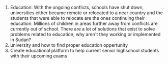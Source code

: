 <!-- Add topics, fields, or problems related to Sudan that interest you. -->

1. Education: With the ongoing conflicts, schools have shut down, universities either became remote or relocated to a near country and the students that were able to relocate are the ones continuing their education. Millions of children in areas further away from conflicts are currently out of school. There are a lot of solutions that exist to solve problems related to education, why aren't they working or implemented in Sudan?
2. university and how to find proper education oppertunity
3. Create educational platform to help current senior highschool students with their upcoming exams
   
